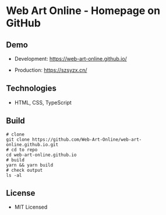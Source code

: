 # Web Art Online - Homepage on GitHub

## Demo

- Development: <https://web-art-online.github.io/>

- Production: <https://szsyzx.cn/>

## Technologies

- HTML, CSS, TypeScript

## Build

```shell
# clone
git clone https://github.com/Web-Art-Online/web-art-online.github.io.git
# cd to repo
cd web-art-online.github.io
# build
yarn && yarn build
# check output
ls -al
```

## License

- MIT Licensed
